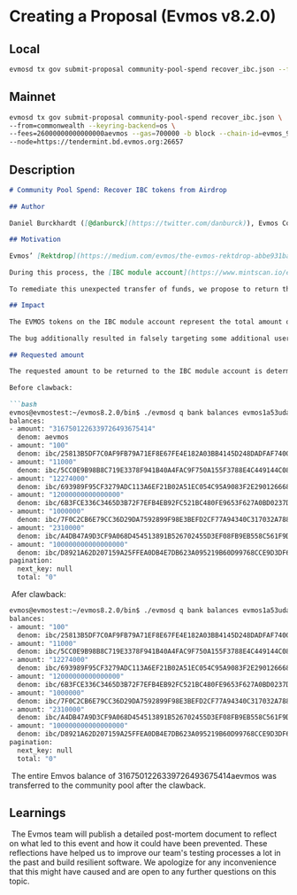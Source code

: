 # Creating a Proposal (Evmos v8.2.0)

## Local

```bash
evmosd tx gov submit-proposal community-pool-spend recover_ibc.json --from=mykey --fees=40aevmos -b block --gas=auto
```

## Mainnet

```bash
evmosd tx gov submit-proposal community-pool-spend recover_ibc.json \
--from=commonwealth --keyring-backend=os \
--fees=26000000000000000aevmos --gas=700000 -b block --chain-id=evmos_9001-2 \
--node=https://tendermint.bd.evmos.org:26657
```

## Description

```markdown
# Community Pool Spend: Recover IBC tokens from Airdrop
​
## Author
​
Daniel Burckhardt ([@danburck](https://twitter.com/danburck)), Evmos Core Team
​
## Motivation
​
Evmos’ [Rektdrop](https://medium.com/evmos/the-evmos-rektdrop-abbe931ba823) pioneered a new model for distributing tokens. As announced on the [Evmos dashboard](https://app.evmos.org/mission-control), the Rektdrop ended on Block [5074187](https://www.mintscan.io/evmos/blocks/5074187) (30 September 2022 at 16:06:40 UTC) and clawed back of all unclaimed tokens, returning them to the Evmos Community Pool.
​
During this process, the [IBC module account](https://www.mintscan.io/evmos/account/evmos1a53udazy8ayufvy0s434pfwjcedzqv345dnt3x) was falsely targeted for clawback and transferred all $EVMOS tokens from the IBC module account to the Evmos Community Pool. At the time of the clawback, this account held a balance of ~3.2 million EVMOS tokens (3167501226339726493675414aevmos).
​
To remediate this unexpected transfer of funds, we propose to return the funds from the Evmos Community Pool back to the IBC module account with this proposal.
​
## Impact
​
The EVMOS tokens on the IBC module account represent the total amount of EVMOS tokens, that have been sent to other chains over IBC. If there is insufficient balance on this account, users cannot return their EVMOS to the Evmos chain using IBC. The Community Pool Spend outlined in this proposal would regain the balance on the IBC module account and allow users again to transfer all their EVMOS tokens from other Comsmos chains back to the Evmos chain via IBC.
​
The bug additionally resulted in falsely targeting some additional user accounts during the clawback and transferred these accounts tokens back to the community pool as well. We’ve moved quickly to identify the wallets affected and amounts that each are owed. We are currently planning an additional upgrade that returns these funds as well.
​
## Requested amount
​
The requested amount to be returned to the IBC module account is determined by comparing the account balance one block before the clawback and after the block after the clawback.
​
Before clawback:
​
```bash
evmos@evmostest:~/evmos8.2.0/bin$ ./evmosd q bank balances evmos1a53udazy8ayufvy0s434pfwjcedzqv345dnt3x --height 5074186
balances:
- amount: "3167501226339726493675414"
  denom: aevmos
- amount: "100"
  denom: ibc/25813B5DF7C0AF9FB79A71EF8E67FE4E182A03BB4145D248DADFAF74006835B2
- amount: "11000"
  denom: ibc/5CC0E9B98B8C719E3378F941B40A4FAC9F750A155F3788E4C449144C08EA4537
- amount: "12274000"
  denom: ibc/693989F95CF3279ADC113A6EF21B02A51EC054C95A9083F2E290126668149433
- amount: "12000000000000000"
  denom: ibc/6B3FCE336C3465D3B72F7EFB4EB92FC521BC480FE9653F627A0BD0237DF213F3
- amount: "1000000"
  denom: ibc/7F0C2CB6E79CC36D29DA7592899F98E3BEFD2CF77A94340C317032A78812393D
- amount: "2310000"
  denom: ibc/A4DB47A9D3CF9A068D454513891B526702455D3EF08FB9EB558C561F9DC2B701
- amount: "100000000000000000"
  denom: ibc/D8921A62D207159A25FFEA0DB4E7DB623A095219B60D99768CCE9D3DF66122C7
pagination:
  next_key: null
  total: "0"
```
​
Afer clawback:
​
```bash
evmos@evmostest:~/evmos8.2.0/bin$ ./evmosd q bank balances evmos1a53udazy8ayufvy0s434pfwjcedzqv345dnt3x --height 5074187
balances:
- amount: "100"
  denom: ibc/25813B5DF7C0AF9FB79A71EF8E67FE4E182A03BB4145D248DADFAF74006835B2
- amount: "11000"
  denom: ibc/5CC0E9B98B8C719E3378F941B40A4FAC9F750A155F3788E4C449144C08EA4537
- amount: "12274000"
  denom: ibc/693989F95CF3279ADC113A6EF21B02A51EC054C95A9083F2E290126668149433
- amount: "12000000000000000"
  denom: ibc/6B3FCE336C3465D3B72F7EFB4EB92FC521BC480FE9653F627A0BD0237DF213F3
- amount: "1000000"
  denom: ibc/7F0C2CB6E79CC36D29DA7592899F98E3BEFD2CF77A94340C317032A78812393D
- amount: "2310000"
  denom: ibc/A4DB47A9D3CF9A068D454513891B526702455D3EF08FB9EB558C561F9DC2B701
- amount: "100000000000000000"
  denom: ibc/D8921A62D207159A25FFEA0DB4E7DB623A095219B60D99768CCE9D3DF66122C7
pagination:
  next_key: null
  total: "0"
```
​
The entire Emvos balance of 3167501226339726493675414aevmos was transferred to the community pool after the clawback.
​
## Learnings
​
The Evmos team will publish a detailed post-mortem document to reflect on what led to this event and how it could have been prevented. These reflections have helped us to improve our team's testing processes a lot in the past and build resilient software. We apologize for any inconvenience that this might have caused and are open to any further questions on this topic.

```
